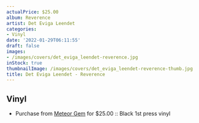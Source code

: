 ```yaml
---
actualPrice: $25.00
album: Reverence
artist: Det Eviga Leendet
categories:
- Vinyl
date: '2022-01-29T06:11:55'
draft: false
images:
- /images/covers/det_eviga_leendet-reverence.jpg
inStock: true
thumbnailImage: /images/covers/det_eviga_leendet-reverence-thumb.jpg
title: Det Eviga Leendet - Reverence
---
```


## Vinyl
* Purchase from [Meteor Gem](https://meteor-gem.com/products/det-eviga-leendet-reverence-lp) for $25.00 :: Black 1st press vinyl
